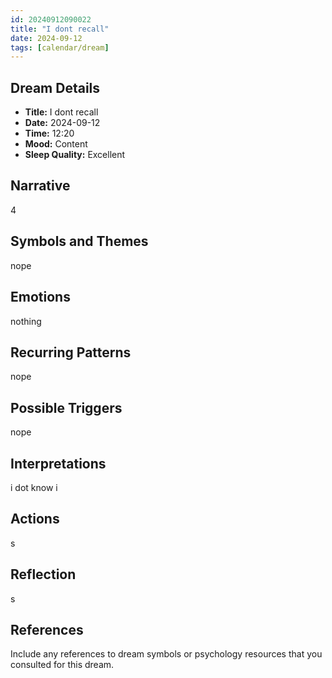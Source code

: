 ```yaml
---
id: 20240912090022
title: "I dont recall"
date: 2024-09-12
tags: [calendar/dream]
---
```


## Dream Details

- **Title:** I dont recall
- **Date:** 2024-09-12
- **Time:** 12:20
- **Mood:** Content
- **Sleep Quality:** Excellent

## Narrative

4

## Symbols and Themes

nope

## Emotions

nothing

## Recurring Patterns

nope

## Possible Triggers

nope

## Interpretations

i dot know i

## Actions

s

## Reflection

s

## References

Include any references to dream symbols or psychology resources that you consulted for this dream.
